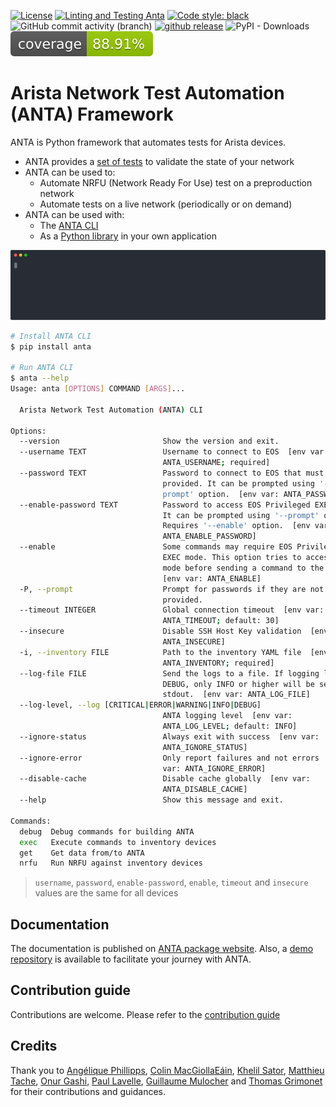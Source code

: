 <!--
  ~ Copyright (c) 2023 Arista Networks, Inc.
  ~ Use of this source code is governed by the Apache License 2.0
  ~ that can be found in the LICENSE file.
  -->

[![License](https://img.shields.io/badge/license-Apache%202.0-brightgreen.svg)](https://github.com/arista-netdevops-community/anta/blob/main/LICENSE)
[![Linting and Testing Anta](https://github.com/arista-netdevops-community/anta/actions/workflows/code-testing.yml/badge.svg)](https://github.com/arista-netdevops-community/anta/actions/workflows/code-testing.yml)
[![Code style: black](https://img.shields.io/badge/code%20style-black-000000.svg)](https://github.com/psf/black)
![GitHub commit activity (branch)](https://img.shields.io/github/commit-activity/m/arista-netdevops-community/anta)
[![github release](https://img.shields.io/github/release/arista-netdevops-community/anta.svg)](https://github.com/arista-netdevops-community/anta/releases/)
![PyPI - Downloads](https://img.shields.io/pypi/dm/anta)
![coverage](https://raw.githubusercontent.com/arista-netdevops-community/anta/coverage-badge/latest-release-coverage.svg)

# Arista Network Test Automation (ANTA) Framework

ANTA is Python framework that automates tests for Arista devices.

- ANTA provides a [set of tests](api/tests.md) to validate the state of your network
- ANTA can be used to:
    - Automate NRFU (Network Ready For Use) test on a preproduction network
    - Automate tests on a live network (periodically or on demand)
- ANTA can be used with:
    - The [ANTA CLI](cli/overview.md)
    - As a [Python library](advanced_usages/as-python-lib.md) in your own application

![anta nrfu](https://raw.githubusercontent.com/arista-netdevops-community/anta/main/docs/imgs/anta-nrfu.svg)

```bash
# Install ANTA CLI
$ pip install anta

# Run ANTA CLI
$ anta --help
Usage: anta [OPTIONS] COMMAND [ARGS]...

  Arista Network Test Automation (ANTA) CLI

Options:
  --version                       Show the version and exit.
  --username TEXT                 Username to connect to EOS  [env var:
                                  ANTA_USERNAME; required]
  --password TEXT                 Password to connect to EOS that must be
                                  provided. It can be prompted using '--
                                  prompt' option.  [env var: ANTA_PASSWORD]
  --enable-password TEXT          Password to access EOS Privileged EXEC mode.
                                  It can be prompted using '--prompt' option.
                                  Requires '--enable' option.  [env var:
                                  ANTA_ENABLE_PASSWORD]
  --enable                        Some commands may require EOS Privileged
                                  EXEC mode. This option tries to access this
                                  mode before sending a command to the device.
                                  [env var: ANTA_ENABLE]
  -P, --prompt                    Prompt for passwords if they are not
                                  provided.
  --timeout INTEGER               Global connection timeout  [env var:
                                  ANTA_TIMEOUT; default: 30]
  --insecure                      Disable SSH Host Key validation  [env var:
                                  ANTA_INSECURE]
  -i, --inventory FILE            Path to the inventory YAML file  [env var:
                                  ANTA_INVENTORY; required]
  --log-file FILE                 Send the logs to a file. If logging level is
                                  DEBUG, only INFO or higher will be sent to
                                  stdout.  [env var: ANTA_LOG_FILE]
  --log-level, --log [CRITICAL|ERROR|WARNING|INFO|DEBUG]
                                  ANTA logging level  [env var:
                                  ANTA_LOG_LEVEL; default: INFO]
  --ignore-status                 Always exit with success  [env var:
                                  ANTA_IGNORE_STATUS]
  --ignore-error                  Only report failures and not errors  [env
                                  var: ANTA_IGNORE_ERROR]
  --disable-cache                 Disable cache globally  [env var:
                                  ANTA_DISABLE_CACHE]
  --help                          Show this message and exit.

Commands:
  debug  Debug commands for building ANTA
  exec   Execute commands to inventory devices
  get    Get data from/to ANTA
  nrfu   Run NRFU against inventory devices
```
> `username`, `password`, `enable-password`, `enable`, `timeout` and `insecure` values are the same for all devices


## Documentation

The documentation is published on [ANTA package website](https://www.anta.ninja). Also, a [demo repository](https://github.com/titom73/atd-anta-demo) is available to facilitate your journey with ANTA.

## Contribution guide

Contributions are welcome. Please refer to the [contribution guide](contribution.md)

## Credits

Thank you to [Angélique Phillipps](https://github.com/aphillipps), [Colin MacGiollaEáin](https://github.com/colinmacgiolla), [Khelil Sator](https://github.com/ksator), [Matthieu Tache](https://github.com/mtache), [Onur Gashi](https://github.com/onurgashi), [Paul Lavelle](https://github.com/paullavelle), [Guillaume Mulocher](https://github.com/gmuloc) and [Thomas Grimonet](https://github.com/titom73) for their contributions and guidances.
